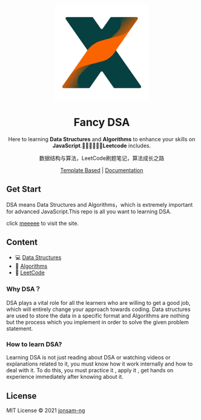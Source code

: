 <br>
<p align="center">
<a href="https://dsa.jonsam.site" target="_blank">
<img src="./logo.png" alt="100js" height="250" width="250"/>
</a>
<h1 align="center">Fancy DSA</h1>
</p>

<p align="center">
Here to learning <b>Data Structures</b> and <b>Algorithms</b> to enhance your skills on <b>JavaScript</b>.🧑‍💻👩‍💻👨‍💻<b>Leetcode</b> includes.

<p align="center">数据结构与算法，LeetCode刷题笔记，算法成长之路</p>
</p>

<p align="center">
  <a href="https://github.com/jonsam-ng/fancy-note-starter">Template Based</a> | <a href="https://dsa.jonsam.site">Documentation</a>
</p>

## Get Start

DSA means Data Structures and Algorithms，which is extremely important for advanced JavaScript.This repo is all you want to learning DSA.

click [meeeee](https://dsa.jonsam.site) to visit the site.

## Content

- 💻 [Data Structures](https://dsa.jonsam.site/ds/)
- 🧮 [Algorithms](https://dsa.jonsam.site/algorithm/)
- 🔭 [LeetCode](https://dsa.jonsam.site/leetcode/)

### Why DSA？

DSA plays a vital role for all the learners who are willing to get a good job, which will entirely change your approach towards coding. Data structures are used to store the data in a specific format and Algorithms are nothing but the process which you implement in order to solve the given problem statement.

### How to learn DSA?

Learning DSA is not just reading about DSA or watching videos or explanations related to it, you must know how it work internally and how to deal with it. To do this, you must practice it , apply it , get hands on experience immediately after knowing about it.

## License

MIT License © 2021 [jonsam-ng](https://github.com/jonsam-ng)
